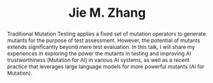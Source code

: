 ---
title: Jie M. Zhang
name: speaker-01
position: Lecturer/Assistant Profesor
affiliation: Kings College London
layout: default
modal-id: 2
img: jie.jpg
thumbnail: jie.jpg
alt: Jie M. Zhang
website: 
topic: >
 Mutation for AI and with AI.
abstract: >
 Traditional Mutation Testing applies a fixed set of mutation operators to generate mutants for the purpose of test assessment. However, the potential of mutants extends significantly beyond mere test evaluation. In this talk, I will share my experiences in exploring the power the mutants in testing and improving AI trustworthiness (Mutation for AI) in various AI systems, as well as a recent practice that leverages large language models for more powerful mutants (AI for Mutation).
bio: >
 Dr. Jie M. Zhang is a lecturer (assistant professor) of computer science at Kings College London, UK. Before joining Kings she was a Research Fellow at University College London and a research consultant for Meta. 
 
 She got her PHD degree at Peking University in 2018. Her main research interests are software testing, software engineering and AI/LLMs, and AI trustworthiness. 

 She has published many papers in top-tier venues including ICLR, ICSE, FSE, ASE, ISSTA, TSE, and TOSEM. She is a steering committee member of ICST and AIware. She is a Program co-chair of AIware 2024, Internetware 2024, ASE 2023 NIER track, SANER 2023 Journal-First Track, PRDC 2023 Fast Abstract Track,  SBST 2021, Mutation 2021&2020, and ASE 2019 Student Research Competition. 

 Over the last three years, she has been invited to give over 20 talks at conferences, universities, and IT companies, including four keynote talks. She has also been invited as a panelist for several seminars on large language models. 

 She has been selected as the top-fifteen 2023 Global Chinese Female Young Scholars in interdisciplinary AI. Her research has won the 2022 Transactions on Software Engineering Best Paper award and the ICLR 2021 spotlight paper award.
---